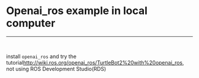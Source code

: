 # Openai_ros example in local computer
-----------

<br>

install `openai_ros` and try the tutorial<http://wiki.ros.org/openai_ros/TurtleBot2%20with%20openai_ros>, not using ROS Development Studio(RDS)
